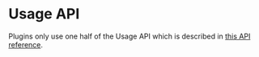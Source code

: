 # Usage API
Plugins only use one half of the Usage API which is described in [this API reference](https://dev.qiime2.org/latest/api-reference/usage/authors/).